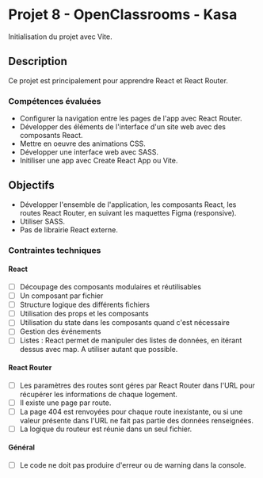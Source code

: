 # Projet 8 - OpenClassrooms - Kasa

Initialisation du projet avec Vite.

## Description

Ce projet est principalement pour apprendre React et React Router.

### Compétences évaluées
* Configurer la navigation entre les pages de l'app avec React Router.
* Développer des éléments de l'interface d'un site web avec des composants React.
* Mettre en oeuvre des animations CSS.
* Développer une interface web avec SASS.
* Initiliser une app avec Create React App ou Vite.

## Objectifs

* Développer l'ensemble de l'application, les composants React, les routes React Router, en suivant les maquettes Figma (responsive).
* Utiliser SASS.
* Pas de librairie React externe. 

### Contraintes techniques
#### React

- [ ] Découpage des composants modulaires et réutilisables
- [ ] Un composant par fichier
- [ ] Structure logique des différents fichiers
- [ ] Utilisation des props et les composants
- [ ] Utilisation du state dans les composants quand c'est nécessaire
- [ ] Gestion des événements
- [ ] Listes : React permet de manipuler des listes de données, en itérant dessus avec map. A utiliser autant que possible.

#### React Router

- [ ] Les paramètres des routes sont géres par React Router dans l'URL pour récupérer les informations de chaque logement.
- [ ] Il existe une page par route.
- [ ] La page 404 est renvoyées pour chaque route inexistante, ou si une valeur présente dans l'URL ne fait pas partie des données renseignées.
- [ ] La logique du routeur est réunie dans un seul fichier.

#### Général

- [ ] Le code ne doit pas produire d'erreur ou de warning dans la console.